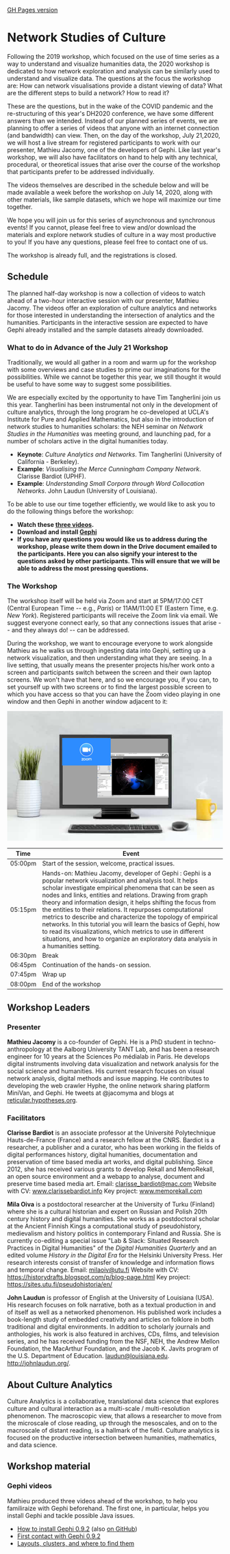 
[GH Pages version]( https://cultureanalytics.github.io/DH2020/)

# Network Studies of Culture

Following the 2019 workshop, which focused on the use of time series as a way to understand and visualize humanities data, the 2020 workshop is dedicated to how network exploration and analysis can be similarly used to understand and visualize data. The questions at the focus the workshop are: How can network visualisations provide a distant viewing of data? What are the different steps to build a network? How to read it?

These are the questions, but in the wake of the COVID pandemic and the re-structuring of this year's DH2020 conference, we have some different answers than we intended. Instead of our planned series of events, we are planning to offer a series of videos that anyone with an internet connection (and bandwidth) can view. Then, on the day of the workshop, July 21,2020, we will host a live stream for registered participants to work with our presenter, Mathieu Jacomy, one of the developers of Gephi. Like last year's workshop, we will also have facilitators on hand to help with any technical, procedural, or theoretical issues that arise over the course of the workshop that participants prefer to be addressed individually.

The videos themselves are described in the schedule below and will be made available a week before the workshop on July 14, 2020, along with other materials, like sample datasets, which we hope will maximize our time together. 

We hope you will join us for this series of asynchronous and synchronous events! If you cannot, please feel free to view and/or download the materials and explore network studies of culture in a way most productive to you! If you have any questions, please feel free to contact one of us. 

The workshop is already full, and the registrations is closed. 


## Schedule

The planned half-day workshop is now a collection of videos to watch ahead of a two-hour interactive session with our presenter, Mathieu Jacomy. The videos offer an exploration of culture analytics and networks for those interested in understanding the intersection of analytics and the humanities. Participants in the interactive session are expected to have Gephi already installed and the sample datasets already downloaded.

### What to do in Advance of the July 21 Workshop

Traditionally, we would all gather in a room and warm up for the workshop with some overviews and case studies to prime our imaginations for the possibilities. While we cannot be together this year, we still thought it would be useful to have some way to suggest some possibilities. 

We are especially excited by the opportunity to have Tim Tangherlini join us this year. Tangherlini has been instrumental not only in the development of culture analytics, through the long program he co-developed at UCLA's Institute for Pure and Applied Mathematics, but also in the introduction of network studies to humanities scholars: the NEH seminar on *Network Studies in the Humanities* was meeting ground, and launching pad, for a number of scholars active in the digital humanities today.

* **Keynote**: *Culture Analytics and Networks*. Tim Tangherlini (University of California - Berkeley). 
* **Example**: *Visualising the Merce Cunningham Company Network*. Clarisse Bardiot (UPHF).
* **Example**: *Understanding Small Corpora through Word Collocation Networks*. John Laudun (University of Louisiana). 

To be able to use our time together efficiently, we would like to ask you to do the following things before the workshop:
* **Watch these [three videos](https://www.youtube.com/playlist?list=PL7wfgmADqQfajFq4vcL6S4dTNI5WO-G3K).**
* **Download and install [Gephi](https://gephi.org/users/download/)**
* **If you have any questions you would like us to address during the workshop, please write them down in the Drive document emailed to the participants. Here you can also signify your interest to the questions asked by other participants. This will ensure that we will be able to address the most pressing questions.**

 

### The Workshop

The workshop itself will be held via Zoom and start at 5PM/17:00 CET (Central European Time -- e.g., *Paris*) or 11AM/11:00 ET (Eastern Time, e.g. *New York*). Registered participants will receive the Zoom link via email. We suggest everyone connect early, so that any connections issues that arise -- and they always do! -- can be addressed. 

During the workshop, we want to encourage everyone to work alongside Mathieu as he walks us through ingesting data into Gephi, setting up a network visualization, and then understanding what they are seeing. In a live setting, that usually means the presenter projects his/her work onto a screen and participants switch between the screen and their own laptop screens. We won't have that here, and so we encourage you, if you can, to set yourself up with two screens or to find the largest possible screen to which you have access so that you can have the Zoom video playing in one window and then Gephi in another window adjacent to it:

![Single Monitor Setup](images/monitor_setup.png)

| Time    | Event |
| ------- |-------|
|05:00pm |  Start of the session, welcome, practical issues.
|05:15pm | 	Hands-on: Mathieu Jacomy, developer of Gephi : Gephi is a popular network visualization and analysis tool. It helps scholar investigate empirical phenomena that can be seen as nodes and links, entities and relations. Drawing from graph theory and information design, it helps shifting the focus from the entities to their relations. It repurposes computational metrics to describe and characterize the topology of empirical networks. In this tutorial you will learn the basics of Gephi, how to read its visualizations, which metrics to use in different situations, and how to organize an exploratory data analysis in a humanities setting.|
|06:30pm | Break                                  |
|06:45pm | Continuation of the hands-on session.  |
|07:45pm | Wrap up                                |
|08:00pm | End of the workshop                    |


## Workshop Leaders

### Presenter

**Mathieu Jacomy** is a co-founder of Gephi. He is a PhD student in techno-anthropology at the Aalborg University TANT Lab, and has been a research engineer for 10 years at the Sciences Po médialab in Paris. He develops digital instruments involving data visualization and network analysis for the social science and humanities. His current research focuses on visual network analysis, digital methods and issue mapping. He contributes to developing the web crawler Hyphe, the online network sharing platform MiniVan, and Gephi. He tweets at @jacomyma and blogs at [reticular.hypotheses.org](http://reticular.hypotheses.org/).



### Facilitators

**Clarisse Bardiot** is an associate professor at the Université Polytechnique Hauts-de-France (France) and a research fellow at the CNRS. Bardiot is a researcher, a publisher and a curator, who has been working in the fields of digital performances history, digital humanities, documentation and preservation of time based media art works, and digital publishing. Since 2012, she has received various grants to develop Rekall and MemoRekall, an open source environment and a webapp to analyse, document and preserve time based media art.
Email: 	clarisse_bardiot@mac.com
Website with CV: www.clarissebardiot.info
Key project: www.memorekall.com

**Mila Oiva** is a postdoctoral researcher at the University of Turku (Finland) where she is a cultural historian and expert on Russian and Polish 20th century history and digital humanities. She works as a postdoctoral scholar at the Ancient Finnish Kings a computational study of pseudohistory, medievalism and history politics in contemporary Finland and Russia. She is currently co-editing a special issue "Lab & Slack: Situated Research Practices in Digital Humanities" of the _Digital Humanities Quarterly_ and an edited volume _History in the Digital Era_ for the Helsinki University Press. Her research interests consist of transfer of knowledge and information flows and temporal change.
Email: 	milaoiv@utu.fi
Website with CV: https://historydrafts.blogspot.com/p/blog-page.html
Key project: https://sites.utu.fi/pseudohistoria/en/

**John Laudun** is professor of English at the University of Louisiana (USA). His research focuses on folk narrative, both as a textual production in and of itself as well as a networked phenomenon. His published work includes a book-length study of embedded creativity and articles on folklore in both traditional and digital environments. In addition to scholarly journals and anthologies, his work is also featured in archives, CDs, films, and television series, and he has received funding from the NSF, NEH, the Andrew Mellon Foundation, the MacArthur Foundation, and the Jacob K. Javits program of the U.S. Department of Education. laudun@louisiana.edu. http://johnlaudun.org/.


## About Culture Analytics

Culture Analytics is a collaborative, translational data science that explores culture and cultural interaction as a multi-scale / multi-resolution phenomenon. The macroscopic view, that allows a researcher to move from the microscale of close reading, up through the mesoscales, and on to the macroscale of distant reading, is a hallmark of the field. Culture analytics is focused on the productive intersection between humanities, mathematics, and data science.

## Workshop material

### Gephi videos

Mathieu produced three videos ahead of the workshop, to help you familiraize with Gephi beforehand. The first one, in particular, helps you install Gephi and tackle possible Java issues.

* [How to install Gephi 0.9.2](https://youtu.be/DMOWhqp6lHQ) (also [on GitHub](https://cultureanalytics.github.io/DH2020/video/How%20to%20install%20Gephi/2020-06%20How%20to%20install%20Gephi.html))
* [First contact with Gephi 0.9.2](https://youtu.be/YM_37z_uURM)
* [Layouts, clusters, and where to find them](https://youtu.be/0LqY8OfSsKE)
